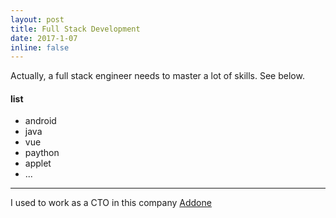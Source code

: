 ```yaml
---
layout: post
title: Full Stack Development
date: 2017-1-07 
inline: false
---
```


Actually, a full stack engineer needs to master a lot of skills. See below.

####  list
<ul>
    <li>android</li>
    <li>java</li>
    <li>vue</li>
    <li>paython</li>
    <li>applet</li>
    <li>...</li>
</ul>

***

I used to work as a CTO in this company  <a href="https://addone.fun/#/">Addone</a>
